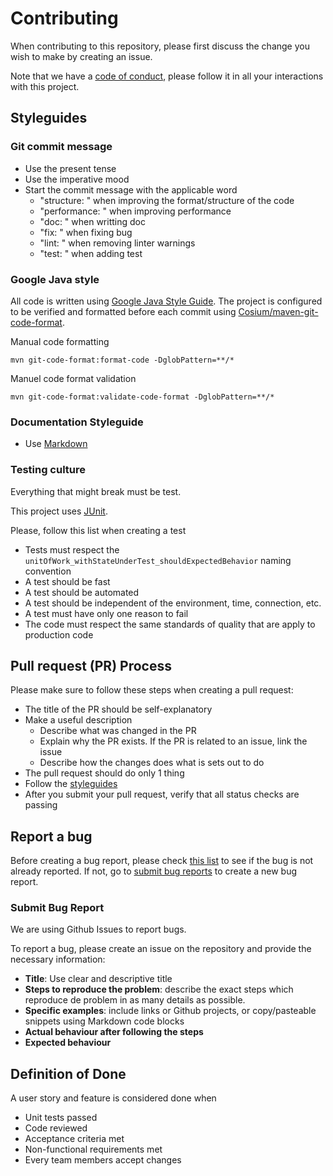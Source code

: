 # Contributing

When contributing to this repository, please first discuss the change you wish to make by creating an issue.

Note that we have a [code of conduct](https://github.com/glo2003/glo2003-h2020-eq05/blob/master/CODE_OF_CONDUCT.md), please follow it in all your interactions with this project.

## Styleguides

### Git commit message
- Use the present tense
- Use the imperative mood
- Start the commit message with the applicable word
    - "structure: " when improving the format/structure of the code
    - "performance: " when improving performance
    - "doc: " when writting doc
    - "fix: " when fixing bug
    - "lint: " when removing linter warnings
    - "test: " when adding test 
   

### Google Java style

All code is written using [Google Java Style Guide](https://google.github.io/styleguide/javaguide.html).
The project is configured to be verified and formatted before each commit using [Cosium/maven-git-code-format](https://github.com/Cosium/maven-git-code-format).

Manual code formatting

    mvn git-code-format:format-code -DglobPattern=**/*

Manuel code format validation
    
    mvn git-code-format:validate-code-format -DglobPattern=**/*
    
### Documentation Styleguide
- Use [Markdown](https://www.markdownguide.org/basic-syntax/)

### Testing culture

Everything that might break must be test.


This project uses [JUnit](https://junit.org/junit5/).

Please, follow this list when creating a test
- Tests must respect the ``unitOfWork_withStateUnderTest_shouldExpectedBehavior`` naming convention
- A test should be fast
- A test should be automated
- A test should be independent of the environment, time, connection, etc.
- A test must have only one reason to fail
- The code must respect the same standards of quality that are apply to production code


## Pull request (PR) Process
Please make sure to follow these steps when creating a pull request:
- The title of the PR should be self-explanatory
- Make a useful description
    - Describe what was changed in the PR
    - Explain why the PR exists. If the PR is related to an issue, link the issue
    - Describe how the changes does what is sets out to do
- The pull request should do only 1 thing
- Follow the [styleguides](#styleguides)
- After you submit your pull request, verify that all status checks are passing

## Report a bug

Before creating a bug report, please check [this list](https://github.com/glo2003/glo2003-h2020-eq05/issues) to see if the bug is not already reported.
If not, go to [submit bug reports](#submit-bug-report) to create a new bug report.

### Submit Bug Report
We are using Github Issues to report bugs.  

To report a bug, please create an issue on the repository and provide the necessary information: 

- **Title**: Use clear and descriptive title
- **Steps to reproduce the problem**: describe the exact steps which reproduce de problem in as many details as possible.
- **Specific examples**: include links or Github projects, or copy/pasteable snippets using Markdown code blocks
- **Actual behaviour after following the steps**
- **Expected behaviour**

## Definition of Done
A user story and feature is considered done when
- Unit tests passed
- Code reviewed
- Acceptance criteria met
- Non-functional requirements met
- Every team members accept changes
